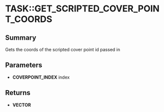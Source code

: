 # TASK::GET_SCRIPTED_COVER_POINT_COORDS

## Summary
Gets the coords of the scripted cover point id passed in

## Parameters
* **COVERPOINT_INDEX** index

## Returns
* **VECTOR**